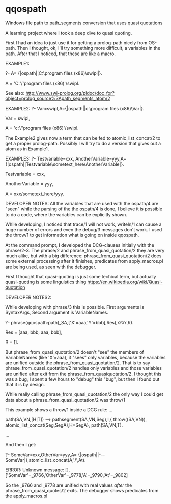 # qqospath
Windows file path to path_segments  conversion that uses quasi quotations

A learning project where I took a deep dive to quasi quoting. 

First I had an idea to just use it for getting a prolog-path nicely from OS-path. Then I thought, ok, 
I'll try something more difficult, a variables in the path. After that I noticed, that these
are like a macro. 


EXAMPLE1:

?- A= {|ospath||C:\program files (x86)\swipl|}.

A = 'C:'/'program files (x86)'/swipl.

See also: http://www.swi-prolog.org/pldoc/doc_for?object=prolog_source%3Apath_segments_atom/2

EXAMPLE2:
?- Var=swipl,A={|ospath||c:\program files (x86)\Var|}.

Var = swipl,

A = 'c:'/'program files (x86)'/swipl.


The Example2 gives now a term that can be fed to atomic_list_concat/2 to get a proper prolog-path. Possibly I 
will try to do a version that gives out a atom as in Example1.


EXAMPLE3:
?- Testvariable=xxx, AnotherVariable=yyy,A={|ospath||Testvariable\sometext_here\AnotherVariable|}.

Testvariable = xxx,

AnotherVariable = yyy,

A = xxx/sometext_here/yyy.

DEVELOPER NOTES:
All the variables that are used with the ospath/4 are "seen" while the parsing of the the ospath/4 is done, I 
believe it is possible to do a code, where the variables can be explicitly shown.

While developing, I noticed that trace/1 will not work, writeln/1 can cause a huge number of errors and even the debug/3 messages don't work. I used the throw/1 to get information what is going on inside qqospath.

At the command prompt, I developed the DCG-clauses initially with the phrase/2-3. The phrase/2 and phrase_from_quasi_quotation/2 they are very much alike, but with a big difference: phrase_from_quasi_quotation/2 does some external processing after it finishes, predicates from apply_macros.pl are being used, as seen with the debugger.

First I thought that quasi-quoting is just some techical term, but actually quasi-quoting is some linguistics thing  https://en.wikipedia.org/wiki/Quasi-quotation

DEVELOPER NOTES2:

While developing with phrase/3 this is possible. First arguments is SyntaxArgs, Second argument is VariableNames.

?- phrase(qqospath:path(_SA,['X'=aaa,'Y'=bbb],Res),`XYXY`,R).

Res = [aaa, bbb, aaa, bbb],

R = [].

But phrase_from_quasi_quotation/2 doesn't "see" the members of VariableNames (like 'X'=aaa), it "sees" only variables, because the variables are unified outside the phrase_from_quasi_quotation/2. That is to say phrase_from_quasi_quotation/2 handles 
only variables and those variables are unified after exit from the phrase_from_quasiquotation/2. I thought this was a bug, I spent a few hours to "debug" this "bug", but then I found out that it is by design.


While really calling phrase_from_quasi_quotation/2 the only way I could get data about a phrase_from_quasi_quotation/2 was throw/1

This example shows a throw/1 inside a DCG rule:
...

path(SA,VN,[H|T]) -->
    pathsegment(SA,VN,Seg),!,{    throw((SA,VN)),          atomic_list_concat(Seg,SegA),H=SegA},
    path(SA,VN,T).
    
...

And then I get:

?- SomeVar=xxx,OtherVar=yyy,A= {|ospath||---SomeVar|},atomic_list_concat(A,'/',At).

ERROR: Unknown message: [],['SomeVar'=_9766,'OtherVar'=_9778,'A'=_9790,'At'=_9802]

So the _9766 and _9778  are unified with real values *after* the phrase_from_quasi_quotes/2 exits. The 
debugger shows predicates from the apply_macros.pl 
